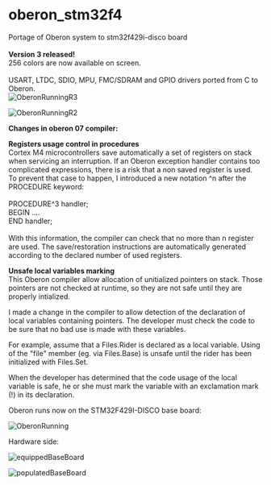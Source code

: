 # oberon_stm32f4
Portage of Oberon system to stm32f429i-disco board<br><br>
<b>Version 3 released!</b><br>
256 colors are now available on screen.<br><br>
USART, LTDC, SDIO, MPU, FMC/SDRAM and GPIO drivers ported from C to Oberon.<br>
![OberonRunningR3](https://github.com/ef15c/oberon_stm32f4/assets/8286839/32ec5160-54e4-4188-9445-5ce0f7f4f413)

![OberonRunningR2](https://github.com/ef15c/oberon_stm32f4/assets/8286839/87f5d58e-1d84-4705-a15d-ad8de9eb8cd8)

<b>Changes in oberon 07 compiler:</b>

<b>Registers usage control in procedures</b><br>
Cortex M4 microcontrollers save automatically a set of registers on stack when servicing an interruption.
If an Oberon exception handler contains too complicated expressions, there is a risk that a non saved register is used.
To prevent that case to happen, I introduced a new notation ^n after the PROCEDURE keyword:<br><br>
PROCEDURE^3 handler;<br>
BEGIN ....<br>
END handler;<br><br>
With this information, the compiler can check  that no more than n register are used. The save/restoration instructions are automatically generated according to the declared number of used registers.<br>

<b>Unsafe local variables marking</b><br>
This Oberon compiler allow allocation of unitialized pointers on stack.
Those pointers are not checked at runtime, so they are not safe until they are properly intialized.

I made a change in the compiler to allow detection of the declaration of local variables containing pointers.
The developer must check the code to be sure that no bad use is made with these variables.

For example, assume that a Files.Rider is declared as a local variable. Using of the "file" member (eg. via Files.Base) is unsafe until the rider has been initialized with Files.Set.

When the developer has determined that the code usage of the local variable is safe, he or she must mark the variable with an exclamation mark (!) in its declaration.


Oberon runs now on the STM32F429I-DISCO base board:

![OberonRunning](https://github.com/ef15c/oberon_stm32f4/assets/8286839/77827576-acf8-4043-8afc-f022df2e06ab)

Hardware side:

![equippedBaseBoard](https://github.com/ef15c/oberon_stm32f4/assets/8286839/a8bed1ea-580c-429d-b511-b619743729e1)

![populatedBaseBoard](https://github.com/ef15c/oberon_stm32f4/assets/8286839/60b433b5-c5a2-4ea3-9ac8-12d0c1df88bf)
